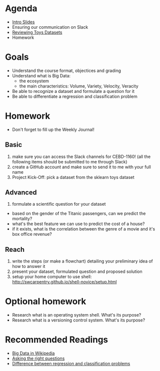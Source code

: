 # Agenda
* [Intro Slides](https://drive.google.com/open?id=1Ea1DruKUHzi632g7h51Vg3uPV6Kv5eka)
* Ensuring our communication on Slack
* [Reviewing Toys Datasets](https://scikit-learn.org/stable/datasets/index.html#toy-datasets)
* Homework

# Goals
* Understand the course format, objectices and grading
* Understand what is Big Data:
  * the ecosystem
  * the main characteristics: Volume, Variety, Velocity, Veracity
* Be able to recognize a dataset and formulate a question for it  
* Be able to differentiate a regression and classification problem

# Homework
* Don't forget to fill up the Weekly Journal! 

## Basic
1. make sure you can access the Slack channels for CEBD-1160! (all the following items should be submitted to me through Slack)
2. create a GitHub account and make sure to send it to me with your full name
3. Project Kick-Off: pick a dataset from the sklearn toys dataset

## Advanced
1. formulate a scientific question for your dataset
  * based on the gender of the Titanic passengers, can we predict the mortality?
  * what's the best feature we can use to predict the cost of a house?
  * if it exists, what is the correlation between the genre of a movie and it's box office revenue?
  
## Reach
1. write the steps (or make a flowchart) detailing your preliminary idea of how to answer it
2. present your dataset, formulated question and proposed solution
3. setup your home computer to use shell: http://swcarpentry.github.io/shell-novice/setup.html

# Optional homework
* Research what is an operating system shell. What's its purpose?
* Research what is a versioning control system. What's its purpose?

# Recommended Readings
* [Big Data in Wikipedia](https://en.wikipedia.org/wiki/Big_data)
* [Asking the right questions](https://towardsdatascience.com/how-to-ask-the-right-questions-as-a-data-scientist-913621907411)
* [Difference between regression and classification problems](https://www.datascience.com/blog/regression-and-classification-machine-learning-algorithms)
